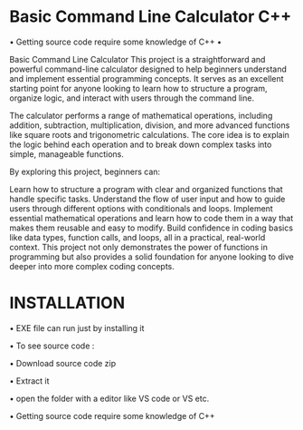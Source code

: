 # Basic Command Line Calculator C++ 
• Getting source code require some knowledge of C++ •

Basic Command Line Calculator
This project is a straightforward and powerful command-line calculator designed to help beginners understand and implement essential programming concepts. It serves as an excellent starting point for anyone looking to learn how to structure a program, organize logic, and interact with users through the command line.

The calculator performs a range of mathematical operations, including addition, subtraction, multiplication, division, and more advanced functions like square roots and trigonometric calculations. The core idea is to explain the logic behind each operation and to break down complex tasks into simple, manageable functions.

By exploring this project, beginners can:

Learn how to structure a program with clear and organized functions that handle specific tasks.
Understand the flow of user input and how to guide users through different options with conditionals and loops.
Implement essential mathematical operations and learn how to code them in a way that makes them reusable and easy to modify.
Build confidence in coding basics like data types, function calls, and loops, all in a practical, real-world context.
This project not only demonstrates the power of functions in programming but also provides a solid foundation for anyone looking to dive deeper into more complex coding concepts.

# INSTALLATION 
• EXE file can run just by installing it 


• To see source code :

  • Download source code zip
  
  • Extract it 
  
  • open the folder with a editor like VS code or VS etc.
  
  • Getting source code require some knowledge of C++
  
